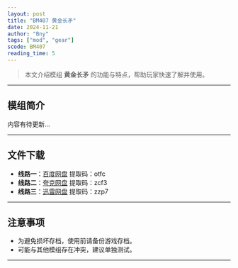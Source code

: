 ```yaml
---
layout: post
title: "BM407 黄金长矛"
date: 2024-11-21
author: "Bny"
tags: ["mod", "gear"]
scode: BM407
reading_time: 5
---
```


> 本文介绍模组 **黄金长矛** 的功能与特点，帮助玩家快速了解并使用。

---

## 模组简介

内容有待更新...

---


## 文件下载
- **线路一**：[百度网盘](https://pan.baidu.com/s/1KYMvRYx22HTua0Rrd8I-Hw?pwd=otfc)  提取码：otfc  
- **线路二**：[夸克网盘](https://pan.quark.cn/s/9fdd48b15f9c?pwd=zcf3)  提取码：zcf3  
- **线路三**：[迅雷网盘](https://pan.xunlei.com/s/VOCCbYhFFBSWOyjQkONBERtmA1?pwd=zzp7)  提取码：zzp7  

---

## 注意事项
- 为避免损坏存档，使用前请备份游戏存档。
- 可能与其他模组存在冲突，建议单独测试。

---

